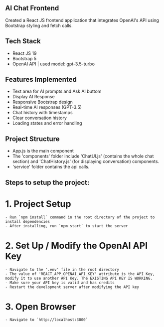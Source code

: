 ## AI Chat Frontend

Created a React JS frontend application that integrates OpenAI's API using Bootstrap styling and fetch calls.

## Tech Stack
- React JS 19 
- Bootstrap 5
- OpenAI API | used model: gpt-3.5-turbo

## Features Implemented
- Text area for AI prompts and Ask AI buttom
- Display AI Response
- Responsive Bootstrap design
- Real-time AI responses (GPT-3.5)
- Chat history with timestamps
- Clear conversation history
- Loading states and error handling

## Project Structure
- App.js is the main component
- The 'components' folder include 'ChatUI.js' (contains the whole chat section) and 'ChatHistory.js' (for displaying conversation) components.
- 'service' folder contains the api calls.

## Steps to setup the project:
# 1. Project Setup
    - Run `npm install` command in the root directory of the project to install dependencies
    - After installing, run `npm start` to start the server

# 2. Set Up / Modify the OpenAI API Key
    - Navigate to the '.env' file in the root directory
    - The value of 'REACT_APP_OPENAI_API_KEY' attribute is the API Key, modify it to use another API Key. The EXISTING API KEY IS WORKING.
    - Make sure your API key is valid and has credits
    - Restart the development server after modifying the API key

# 3. Open Browser
    - Navigate to `http://localhost:3000`

